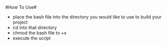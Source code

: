 #How To Use#
* place the bash file into the directory you would like to use to build your project
* cd into that directory
* chmod the bash file to +x
* execute the script